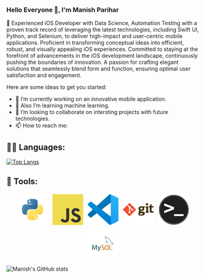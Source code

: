 ### Hello Everyone 👋, I'm Manish Parihar

📱 Experienced iOS Developer with Data Science, Automation Testing with a proven track record of leveraging the latest technologies, including Swift UI, Python, and Selenium, to deliver high-impact and user-centric mobile applications. Proficient in transforming conceptual ideas into efficient, robust, and visually appealing iOS experiences. Committed to staying at the forefront of advancements in the iOS development landscape, continuously pushing the boundaries of innovation. A passion for crafting elegant solutions that seamlessly blend form and function, ensuring optimal user satisfaction and engagement.



Here are some ideas to get you started:
- 🔭 I’m currently working on an innovative mobile application.
- 🌱 Also I’m learning machine learning.
- 👯 I’m looking to collaborate on intersting projects with future technologies.
- 📫 How to reach me: 

## 🧑‍💻 Languages:

  
[![Top Langs](https://github-readme-stats.vercel.app/api/top-langs/?username=manishparihar948&layout=compact&theme=tokyonight)](https://github.com/manishparihar948/github-readme-stats)

## 🧰 Tools:

<p align="center">
  <img   src="https://raw.githubusercontent.com/github/explore/80688e429a7d4ef2fca1e82350fe8e3517d3494d/topics/python/python.png" alt="Python" height="80" style="vertical-align:top; margin:4px" >
  <img src="https://raw.githubusercontent.com/github/explore/80688e429a7d4ef2fca1e82350fe8e3517d3494d/topics/javascript/javascript.png" alt="Javascript" height="80" style="vertical-align:top; margin:4px">
  <img src="https://raw.githubusercontent.com/github/explore/80688e429a7d4ef2fca1e82350fe8e3517d3494d/topics/visual-studio-code/visual-studio-code.png" alt="VS Code" height="80" style="vertical-align:top; margin:4px">
  <img src="https://raw.githubusercontent.com/github/explore/80688e429a7d4ef2fca1e82350fe8e3517d3494d/topics/git/git.png" alt="VS Code" height="80" style="vertical-align:top; margin:4px">
<img src="https://raw.githubusercontent.com/github/explore/80688e429a7d4ef2fca1e82350fe8e3517d3494d/topics/terminal/terminal.png" alt="VS Code" height="80" style="vertical-align:top; margin:4px">
<img src="https://raw.githubusercontent.com/github/explore/80688e429a7d4ef2fca1e82350fe8e3517d3494d/topics/mysql/mysql.png" alt="VS Code" height="80" style="vertical-align:top; margin:4px">

</p>


![Manish's GitHub stats](https://github-readme-stats.vercel.app/api?username=manishparihar948&show_icons=true&theme=tokyonight)




<!--[![Manish's GitHub stats](https://github-readme-stats.vercel.app/api?username=manishparihar948)](https://github.com/manishparihar948/github-readme-stats)-->
<!--[![Top Langs](https://github-readme-stats.vercel.app/api/top-langs/?username=manishparihar948)](https://github.com/manishparihar948/github-readme-stats) -->
